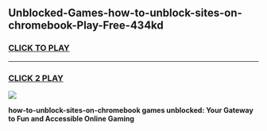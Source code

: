 
## Unblocked-Games-how-to-unblock-sites-on-chromebook-Play-Free-434kd
<h3>
<a href="https://premium76.site?title=how-to-unblock-sites-on-chromebook&ref=18A1">CLICK TO PLAY</a></h3>
<hr>

<h3>
<a href="https://premium76.site?title=how-to-unblock-sites-on-chromebook&ref=18A1">CLICK 2 PLAY</a>
  
</h3>

<a href="https://premium76.site?title=how-to-unblock-sites-on-chromebook&ref=18A1"><img src="https://clearcache.store/games.png"></a>


**how-to-unblock-sites-on-chromebook games unblocked: Your Gateway to Fun and Accessible Online Gaming**
